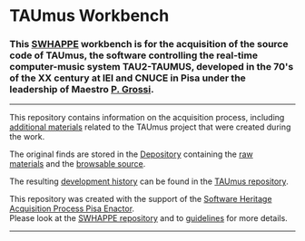 # TAUmus Workbench

### This [SWHAPPE](https://github.com/Unipisa/SWHAPPE) workbench is for the acquisition of the source code of TAUmus, the software controlling the real-time computer-music system TAU2-TAUMUS, developed in the 70's of the XX century at IEI and CNUCE in Pisa under the leadership of Maestro [P. Grossi](https://github.com/Unipisa/TAUmus-Workbench/blob/master/metadata/actors.md#pietro-grossi).

-------------------

This repository contains information on the acquisition process, including [additional materials](https://github.com/Unipisa/TAUmus-Workbench/tree/master/additional_materials) related to the TAUmus project that were created during the work.

The original finds are stored in the [Depository](https://github.com/Unipisa/TAUmus-Depository) containing the [raw materials](https://github.com/Unipisa/TAUmus-Depository/tree/master/raw_materials) and the [browsable source](https://github.com/Unipisa/TAUmus-Depository/tree/master/browsable_source).

The resulting
[development history](https://github.com/Unipisa/TAUmus/tree/SourceCode/) can be found in the [TAUmus repository](https://github.com/Unipisa/TAUmus).

This repository was created with the support of the [Software Heritage Acquisition Process Pisa Enactor](https://github.com/Unipisa/SWHAPPE). </br>
Please look at the [SWHAPPE repository](https://github.com/Unipisa/SWHAPPE/blob/master/README.md) and to [guidelines](https://github.com/SoftwareHeritage/swhapguide/blob/master/SWHAP%40Pisa.pdf) for more details.

-------------------
